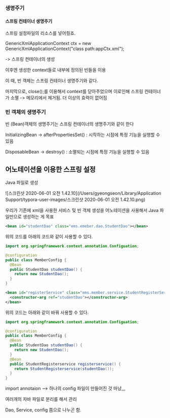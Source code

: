 ### 생명주기 

#### 스프링 컨테이너 생명주기

스프링 설정파일의 리소스를 넣어줬죠.

GenericXmlApplicationContext ctx = new GenericXmlApplicationContext("class path:appCtx.xml");

 -> 스프링 컨테이너의 생성



이후엔 생성한 context들로 내부에 정의된 빈들을 이용

이 때, 빈 객체는 스프링 컨테이너 생명주기와 같다.



마지막으로, close();를 이용해서 context를 닫아주었으며 이로인해 스프링 컨테이너가 소멸 -> 메모리에서 제거됨. 더 이상의 효력이 없어짐



### 빈 객체의 생명주기

빈 (Bean)객체의 생명주기는 스프링 컨테이너의 생명주기와 같이 한다

InitializingBean -> afterPropertiesSet() : 시작하는 시점에 특정 기능을 실행할 수 있음

DisposableBean -> destroy() : 소멸되는 시점에 특정 기능을 실행할 수 있음



## 어노테이션을 이용한 스프링 설정

Java 파일로 생성

![스크린샷 2020-06-01 오전 1.42.10](/Users/gyeongseon/Library/Application Support/typora-user-images/스크린샷 2020-06-01 오전 1.42.10.png)



우리가 기존에 xml을 사용한 서비스 및 빈 객체 생성을 어노테이션을 사용해서 Java 파일만으로 생성하는 게 목표



``` xml
<bean id="studentDao" class="ems.emeber.dao.StudentDao"></bean>
```

위의 코드를 아래의 코드와 같이 사용할 수 있다.

``` java
import org.springframework.context.annotation.Configuation;

@configuration
public class MemberConfig {
  @Bean
  public StudentDao studentDao() {
    return new StudentDao();
  }
} 
```



``` xml
<bean id="registerService" class="ems.member.service.StudentRegisterService">
  <constructor-arg ref="studentDao"></constructor-arg>
</bean>
```



위의 코드는 아래와 같이 바꿔 사용할 수 있다.

``` java
import org.springframework.context.annotation.Configuation;

@configuration
public class MemberConfig {
  @Bean
  public StudentDao studentDao() {
    return new StudentDao();
  }
  @Bean
  public StudentRegisterservice registerservice() {
    return StudentRegisterservice(studentDao());
  }
} 
```



import annotaion --> 하나의 config 파일이 만들어진 것 마냥,,,

여러개의 자바 파일로 분리를 해서 관리 

Dao, Service, config 쯤으로 나누곤 함.









